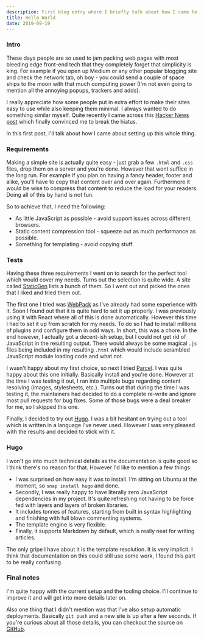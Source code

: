 ```yaml
---
description: First blog entry where I briefly talk about how I came to building this website. Few static website creation tools are mentioned and compared.
title: Hello World
date: 2019-09-19
---
```


### Intro
These days people are so used to jam packing web pages with most bleeding edge front-end tech that they completely forget that simplicity is king. For example if you open up Medium or any other popular blogging site and check the network tab, oh boy - you could send a couple of space ships to the moon with that much computing power (I'm not even going to mention all the annoying popups, trackers and adds).

I really appreciate how some people put in extra effort to make their sites easy to use while also keeping them minimal. I always wanted to do something similar myself. Quite recently I came across this [Hacker News post](https://news.ycombinator.com/item?id=19607169 "Hacker News post") which finally convinced me to break the hiatus.

In this first post, I'll talk about how I came about setting up this whole thing.

### Requirements
Making a simple site is actually quite easy - just grab a few `.html` and `.css` files, drop them on a server and you're done. However that wont suffice in the long run. For example if you plan on having a fancy header, footer and alike, you'll have to copy that content over and over again. Furthermore it would be wise to compress that content to reduce the load for your readers. Doing all of this by hand is not fun.

So to achieve that, I need the following:

* As little JavaScript as possible - avoid support issues across different browsers.
* Static content compression tool - squeeze out as much performance as possible.
* Something for templating - avoid copying stuff.

### Tests
Having these three requirements I went on to search for the perfect tool which would cover my needs. Turns out the selection is quite wide. A site called [StaticGen](https://www.staticgen.com "StaticGen site") lists a bunch of them. So I went out and picked the ones that I liked and tried them out.

The first one I tried was [WebPack](https://webpack.js.org "WebPack site") as I've already had some experience with it. Soon I found out that it is quite hard to set it up properly. I was previously using it with React where all of this is done automatically. However this time I had to set it up from scratch for my needs. To do so I had to install millions of plugins and configure them in odd ways. In short, this was a chore. In the end however, I actually got a decent-ish setup, but I could not get rid of JavaScript in the resulting output. There would always be some magical `.js` files being included in my resulting `.html` which would include scrambled JavaScript module loading code and what not.

I wasn't happy about my first choice, so next I tried [Parcel](https://parceljs.org "Parcel site"). I was quite happy about this one initially. Basically install and you're done. However at the time I was testing it out, I ran into multiple bugs regarding content resolving (images, stylesheets, etc.). Turns out that during the time I was testing it, the maintainers had decided to do a complete re-write and ignore most pull requests for bug fixes. Some of those bugs were a deal breaker for me, so I skipped this one.

Finally, I decided to try out [Hugo](https://gohugo.io "Hugo site"). I was a bit hesitant on trying out a tool which is written in a language I've never used. However I was very pleased with the results and decided to stick with it.

### Hugo
I won't go into much technical details as the documentation is quite good so I think there's no reason for that. However I'd like to mention a few things:

* I was surprised on how easy it was to install. I'm sitting on Ubuntu at the moment, so `snap install hugo` and done.
* Secondly, I was really happy to have literally zero JavaScript dependencies in my project. It's quite refreshing not having to be force fed with layers and layers of broken libraries.
* It includes tonnes of features, starting from built in syntax highlighting and finishing with full blown commenting systems.
* The template engine is very flexible.
* Finally, it supports Markdown by default, which is really neat for writing articles.

The only gripe I have about it is the template resolution. It is very implicit. I think that documentation on this could still use some work, I found this part to be really confusing.

### Final notes
I'm quite happy with the current setup and the tooling choice. I'll continue to improve it and will get into more details later on.

Also one thing that I didn't mention was that I've also setup automatic deployments. Basically `git push` and a new site is up after a few seconds. If you're curious about all those details, you can checkout the source on [GitHub](https://github.com/Edvinas01/edds "Source on GitHub").
